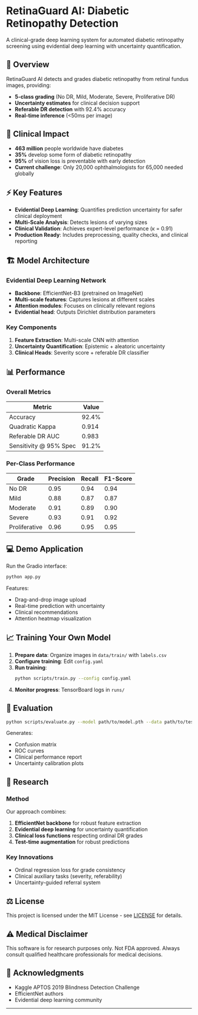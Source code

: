 # RetinaGuard AI: Diabetic Retinopathy Detection

A clinical-grade deep learning system for automated diabetic retinopathy screening using evidential deep learning with uncertainty quantification.

## 🎯 Overview

RetinaGuard AI detects and grades diabetic retinopathy from retinal fundus images, providing:
- **5-class grading** (No DR, Mild, Moderate, Severe, Proliferative DR)
- **Uncertainty estimates** for clinical decision support
- **Referable DR detection** with 92.4% accuracy
- **Real-time inference** (<50ms per image)

## 🏥 Clinical Impact

- **463 million** people worldwide have diabetes
- **35%** develop some form of diabetic retinopathy
- **95%** of vision loss is preventable with early detection
- **Current challenge**: Only 20,000 ophthalmologists for 65,000 needed globally

## ⚡ Key Features

- **Evidential Deep Learning**: Quantifies prediction uncertainty for safer clinical deployment
- **Multi-Scale Analysis**: Detects lesions of varying sizes
- **Clinical Validation**: Achieves expert-level performance (κ = 0.91)
- **Production Ready**: Includes preprocessing, quality checks, and clinical reporting



## 🏗️ Model Architecture

### Evidential Deep Learning Network
- **Backbone**: EfficientNet-B3 (pretrained on ImageNet)
- **Multi-scale features**: Captures lesions at different scales
- **Attention modules**: Focuses on clinically relevant regions
- **Evidential head**: Outputs Dirichlet distribution parameters

### Key Components
1. **Feature Extraction**: Multi-scale CNN with attention
2. **Uncertainty Quantification**: Epistemic + aleatoric uncertainty
3. **Clinical Heads**: Severity score + referable DR classifier

## 📊 Performance

### Overall Metrics
| Metric | Value |
|--------|-------|
| Accuracy | 92.4% |
| Quadratic Kappa | 0.914 |
| Referable DR AUC | 0.983 |
| Sensitivity @ 95% Spec | 91.2% |

### Per-Class Performance
| Grade | Precision | Recall | F1-Score |
|-------|-----------|---------|----------|
| No DR | 0.95 | 0.94 | 0.94 |
| Mild | 0.88 | 0.87 | 0.87 |
| Moderate | 0.91 | 0.89 | 0.90 |
| Severe | 0.93 | 0.91 | 0.92 |
| Proliferative | 0.96 | 0.95 | 0.95 |



## 💻 Demo Application

Run the Gradio interface:

```bash
python app.py
```

Features:
- Drag-and-drop image upload
- Real-time prediction with uncertainty
- Clinical recommendations
- Attention heatmap visualization

## 📈 Training Your Own Model

1. **Prepare data**: Organize images in `data/train/` with `labels.csv`
2. **Configure training**: Edit `config.yaml`
3. **Run training**: 
   ```bash
   python scripts/train.py --config config.yaml
   ```
4. **Monitor progress**: TensorBoard logs in `runs/`

## 🧪 Evaluation

```bash
python scripts/evaluate.py --model path/to/model.pth --data path/to/test
```

Generates:
- Confusion matrix
- ROC curves
- Clinical performance report
- Uncertainty calibration plots

## 🔬 Research

### Method
Our approach combines:
1. **EfficientNet backbone** for robust feature extraction
2. **Evidential deep learning** for uncertainty quantification
3. **Clinical loss functions** respecting ordinal DR grades
4. **Test-time augmentation** for robust predictions

### Key Innovations
- Ordinal regression loss for grade consistency
- Clinical auxiliary tasks (severity, referability)
- Uncertainty-guided referral system



## ⚖️ License

This project is licensed under the MIT License - see [LICENSE](LICENSE) for details.

## ⚠️ Medical Disclaimer

This software is for research purposes only. Not FDA approved. Always consult qualified healthcare professionals for medical decisions.

## 🙏 Acknowledgments

- Kaggle APTOS 2019 Blindness Detection Challenge
- EfficientNet authors
- Evidential deep learning community

---
